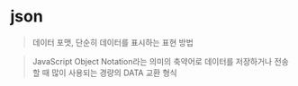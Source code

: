 # json 
> 데이터 포맷, 단순히 데이터를 표시하는 표현 방법

> JavaScript Object Notation라는 의미의 축약어로 데이터를 저장하거나 전송할 때 많이 사용되는 경량의 DATA 교환 형식
